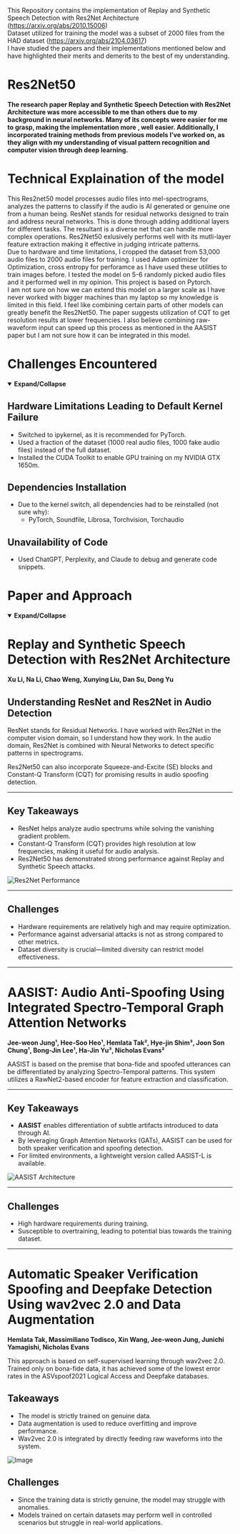 This Repository contains the implementation of Replay and Synthetic Speech Detection with Res2Net Architecture (https://arxiv.org/abs/2010.15006)<br>
Dataset utilized for training the model was a subset of 2000 files from the HAD dataset (https://arxiv.org/abs/2104.03617)<br>
I have studied the papers and their implementations mentioned below and have highlighted their merits and demerits to the best of my understanding.<br>

# Res2Net50
**The research paper Replay and Synthetic Speech Detection with Res2Net Architecture was more accessible to me than others due to my background in neural networks. Many of its concepts were easier for me to grasp, making the implementation more , well easier. Additionally, I incorporated training methods from previous models I’ve worked on, as they align with my understanding of visual pattern recognition and computer vision through deep learning.** <br>
# Technical Explaination of the model
This Res2net50 model processes audio files into mel-spectrograms, analyzes the patterns to classify if the audio is AI generated or genuine one from a human being. ResNet stands for residual networks designed to train and address neural networks. This is done through adding additional layers for different tasks. The resultant is a diverse net that can handle more complex operations. Res2Net50 exlusively performs well with its mutli-layer feature extraction making it effective in judging intricate patterns.<br> 
Due to hardware and time limitations, I cropped the dataset from 53,000 audio files to 2000 audio files for training. I used Adam optimizer for Optimization, cross entropy for perforamce as I have used these utilities to train images before. I tested the model on 5-6 randomly picked audio files and it performed well in my opinion. This project is based on Pytorch.<br>
I am not sure on how we can extend this model on a larger scale as I have never worked with bigger machines than my laptop so my knowledge is limited in this field. I feel like combining certain parts of other models can greatly benefit the Res2Net50. The paper suggests utilization of CQT to get resolution results at lower frequencies. I also believe combining raw-waveform input can speed up this process as mentioned in the AASIST paper but I am not sure how it can be integrated in this model.

# Challenges Encountered  

<details open>
  <summary><strong>Expand/Collapse</strong></summary>

##  Hardware Limitations Leading to Default Kernel Failure  
- Switched to ipykernel, as it is recommended for PyTorch.  
- Used a fraction of the dataset (1000 real audio files, 1000 fake audio files) instead of the full dataset.  
- Installed the CUDA Toolkit to enable GPU training on my NVIDIA GTX 1650m.  

##  Dependencies Installation  
- Due to the kernel switch, all dependencies had to be reinstalled (not sure why):  
  - PyTorch, Soundfile, Librosa, Torchvision, Torchaudio  

##  Unavailability of Code  
- Used ChatGPT, Perplexity, and Claude to debug and generate code snippets.  

</details>

# Paper and Approach

<details open>
  <summary><strong>Expand/Collapse</strong></summary>

# Replay and Synthetic Speech Detection with Res2Net Architecture  

**Xu Li, Na Li, Chao Weng, Xunying Liu, Dan Su, Dong Yu**  

## Understanding ResNet and Res2Net in Audio Detection  

ResNet stands for Residual Networks. I have worked with Res2Net in the computer vision domain, so I understand how they work. In the audio domain, Res2Net is combined with Neural Networks to detect specific patterns in spectrograms.  

Res2Net50 can also incorporate Squeeze-and-Excite (SE) blocks and Constant-Q Transform (CQT) for promising results in audio spoofing detection.  

---

## Key Takeaways  

- ResNet helps analyze audio spectrums while solving the vanishing gradient problem.  
- Constant-Q Transform (CQT) provides high resolution at low frequencies, making it useful for audio analysis.  
- Res2Net50 has demonstrated strong performance against Replay and Synthetic Speech attacks.  

![Res2Net Performance](https://github.com/user-attachments/assets/0de214ac-69dc-435b-aeb6-fec2eb6209df)  

---

## Challenges  

- Hardware requirements are relatively high and may require optimization.  
- Performance against adversarial attacks is not as strong compared to other metrics.  
- Dataset diversity is crucial—limited diversity can restrict model effectiveness.  

---
# AASIST: Audio Anti-Spoofing Using Integrated Spectro-Temporal Graph Attention Networks  

**Jee-weon Jung¹, Hee-Soo Heo¹, Hemlata Tak², Hye-jin Shim³, Joon Son Chung¹, Bong-Jin Lee¹, Ha-Jin Yu³, Nicholas Evans²**  

AASIST is based on the premise that bona-fide and spoofed utterances can be differentiated by analyzing Spectro-Temporal patterns. This system utilizes a RawNet2-based encoder for feature extraction and classification.  

---

## Key Takeaways  

- **AASIST** enables differentiation of subtle artifacts introduced to data through AI.  
- By leveraging Graph Attention Networks (GATs), AASIST can be used for both speaker verification and spoofing detection.  
- For limited environments, a lightweight version called AASIST-L is available.  

![AASIST Architecture](https://github.com/user-attachments/assets/04ee309f-2dce-45d8-a443-9bff572b3a28)  

---

## Challenges  

- High hardware requirements during training.  
- Susceptible to overtraining, leading to potential bias towards the training dataset.  

---
# Automatic Speaker Verification Spoofing and Deepfake Detection Using wav2vec 2.0 and Data Augmentation  

**Hemlata Tak, Massimiliano Todisco, Xin Wang, Jee-weon Jung, Junichi Yamagishi, Nicholas Evans**  

This approach is based on self-supervised learning through wav2vec 2.0. Trained only on bona-fide data, it has achieved some of the lowest error rates in the ASVspoof2021 Logical Access and Deepfake databases.  

## Takeaways  

- The model is strictly trained on genuine data.  
- Data augmentation is used to reduce overfitting and improve performance.  
- Wav2vec 2.0 is integrated by directly feeding raw waveforms into the system.  

![Image](https://github.com/user-attachments/assets/53f0bb58-56ef-4058-9b97-ac8e1cd4b33a) 

## Challenges  

- Since the training data is strictly genuine, the model may struggle with anomalies.  
- Models trained on certain datasets may perform well in controlled scenarios but struggle in real-world applications.  
</details>
